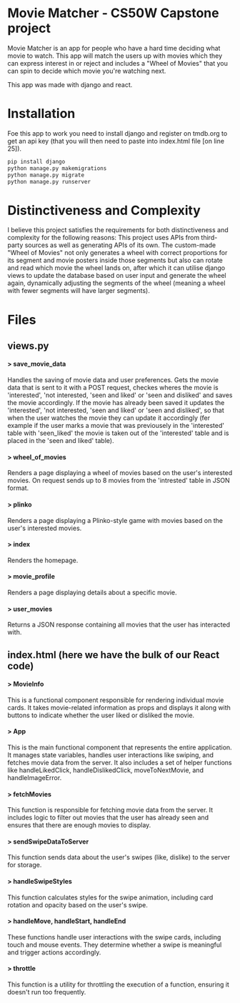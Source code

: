 # Movie Matcher - CS50W Capstone project

Movie Matcher is an app for people who have a hard time deciding what movie to watch. This app will match the users up with movies which they can express interest in or reject and includes a "Wheel of Movies" that you can spin to decide which movie you're watching next.

This app was made with django and react.

# Installation

Foe this app to work you need to install django and register on tmdb.org to get an api key (that you will then need to paste into index.html file [on line 25]).

```bash
pip install django
python manage.py makemigrations
python manage.py migrate
python manage.py runserver
```

# Distinctiveness and Complexity

I believe this project satisfies the requirements for both distinctiveness and complexity for the following reasons: This project uses APIs from third-party sources as well as generating APIs of its own. The custom-made "Wheel of Movies" not only generates a wheel with correct proportions for its segment and movie posters inside those segments but also can rotate and read which movie the wheel lands on, after which it can utilise django views to update the database based on user input and generate the wheel again, dynamically adjusting the segments of the wheel (meaning a wheel with fewer segments will have larger segments). 
 
# Files
## views.py

#### >  save_movie_data
Handles the saving of movie data and user preferences. Gets the movie data that is sent to it with a POST request, checkes wheres the movie is 'interested', 'not interested, 'seen and liked' or 'seen and disliked' and saves the movie accordingly. If the movie has already been saved it updates the 'interested', 'not interested, 'seen and liked' or 'seen and disliked', so that when the user watches the movie they can update it accordingly (fer example if the user marks a movie that was previousely in the 'interested' table with 'seen_liked' the movie is taken out of the 'interested' table and is placed in the 'seen and liked' table).

#### >  wheel_of_movies
Renders a page displaying a wheel of movies based on the user's interested movies. On request sends up to 8 movies from the 'intrested' table in JSON format.

#### >  plinko
Renders a page displaying a Plinko-style game with movies based on the user's interested movies.

#### >  index
Renders the homepage.

#### >  movie_profile
Renders a page displaying details about a specific movie.

#### >  user_movies
Returns a JSON response containing all movies that the user has interacted with.

## index.html (here we have the bulk of our React code)

#### >  MovieInfo
This is a functional component responsible for rendering individual movie cards. It takes movie-related information as props and displays it along with buttons to indicate whether the user liked or disliked the movie.

#### >  App
This is the main functional component that represents the entire application. It manages state variables, handles user interactions like swiping, and fetches movie data from the server. It also includes a set of helper functions like handleLikedClick, handleDislikedClick, moveToNextMovie, and handleImageError.

#### >  fetchMovies
This function is responsible for fetching movie data from the server. It includes logic to filter out movies that the user has already seen and ensures that there are enough movies to display.

#### >  sendSwipeDataToServer
This function sends data about the user's swipes (like, dislike) to the server for storage.

#### >  handleSwipeStyles
This function calculates styles for the swipe animation, including card rotation and opacity based on the user's swipe.

#### >  handleMove, handleStart, handleEnd
These functions handle user interactions with the swipe cards, including touch and mouse events. They determine whether a swipe is meaningful and trigger actions accordingly.

#### >  throttle
This function is a utility for throttling the execution of a function, ensuring it doesn't run too frequently.
